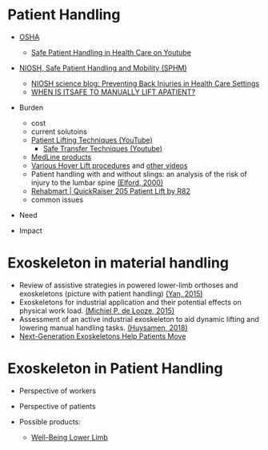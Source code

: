 # Patient Handling
  - [OSHA](https://www.osha.gov/dsg/hospitals/patient_handling.html)
     - [Safe Patient Handling in Health Care on Youtube](https://www.youtube.com/watch?v=Vy8T8BUAbE4)
	
  - [NIOSH, Safe Patient Handling and Mobility (SPHM)](https://www.cdc.gov/niosh/topics/safepatient/default.html)
     - [NIOSH science blog: Preventing Back Injuries in Health Care Settings](https://blogs.cdc.gov/niosh-science-blog/2008/09/22/lifting/)
	 - [WHEN IS ITSAFE TO MANUALLY LIFT APATIENT?](http://www.asphp.org/wp-content/uploads/2011/05/When_Is_It_Safe_To_Manually_Lift_A_Patient.pdf)
  - Burden
    - cost
	- current solutoins
	 - [Patient Lifting Techniques (YouTube)](https://www.youtube.com/watch?v=VaUTYwC5how)
	    - [Safe Transfer Techniques (Youtube)](https://www.youtube.com/watch?v=H23EZlPIcZU)
	 - [MedLine products](https://www.medline.com/pages/business-solutions/staff-management/safe-patient-handling/)
	 - [Various Hoyer Lift procedures](https://www.youtube.com/watch?v=RRz80J3hqtI) and [other videos](https://www.youtube.com/watch?v=ehj4j3eNdN0&list=PLEB3Gq4Lk7_iie7ylsokYFsFtSIhmBAEB)
	 - Patient handling with and without slings: an analysis of the risk of injury to the lumbar spine [(Elford, 2000)](https://www.sciencedirect.com/science/article/pii/S0003687099000265)
	 - [Rehabmart | QuickRaiser 205 Patient Lift by R82](https://www.youtube.com/watch?v=Ssj_RbvTwss)
	- common issues
	
  - Need
  
  - Impact
  
  
	


# Exoskeleton in material handling
  - Review of assistive strategies in powered lower-limb orthoses and exoskeletons (picture with patient handling) [(Yan, 2015)](https://www.sciencedirect.com/science/article/pii/S0921889014002176)
  - Exoskeletons for industrial application and their potential effects on physical work load. [(Michiel P. de Looze, 2015)](https://www.ncbi.nlm.nih.gov/pubmed/?term=PMID%3A+26444053)
  - Assessment of an active industrial exoskeleton to aid dynamic lifting and lowering manual handling tasks. [(Huysamen, 2018)](https://www.sciencedirect.com/science/article/pii/S0003687017302533)
  - [Next-Generation Exoskeletons Help Patients Move](https://www.the-scientist.com/features/next-generation-exoskeletons-help-patients-move-30126)

# Exoskeleton in Patient Handling
  - Perspective of workers  
  - Perspective of patients
  
  - Possible products:
     - [Well-Being Lower Limb](https://www.cyberdyne.jp/english/products/fl05.html)

